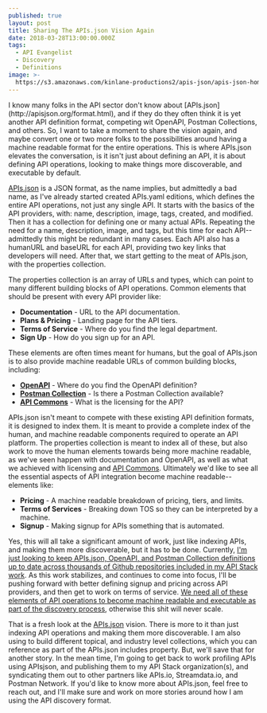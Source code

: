 ```yaml
---
published: true
layout: post
title: Sharing The APIs.json Vision Again
date: 2018-03-28T13:00:00.000Z
tags:
  - API Evangelist
  - Discovery
  - Definitions
image: >-
  https://s3.amazonaws.com/kinlane-productions2/apis-json/apis-json-home-page-2018.png
---
```

<p></p>I know many folks in the API sector don't know about [APIs.json](http://apisjson.org/format.html), and if they do they often think it is yet another API definition format, competing wit OpenAPI, Postman Collections, and others. So, I want to take a moment to share the vision again, and maybe convert one or two more folks to the possibilities around having a machine readable format for the entire operations. This is where APIs.json elevates the conversation, is it isn't just about defining an API, it is about defining API operations, looking to make things more discoverable, and executable by default.

[APIs.json](http://apisjson.org/format.html) is a JSON format, as the name implies, but admittedly a bad name, as I've already started created APIs.yaml editions, which defines the entire API operations, not just any single API. It starts with the basics of the API providers, with: name, description, image, tags, created, and modified. Then it has a collection for defining one or many actual APIs. Repeating the need for a name, description, image, and tags, but this time for each API--admittedly this might be redundant in many cases. Each API also has a humanURL and baseURL for each API, providing two key links that developers will need. After that, we start getting to the meat of APIs.json, with the properties collection.

The properties collection is an array of URLs and types, which can point to many different building blocks of API operations. Common elements that should be present with every API provider like:

- **Documentation** - URL to the API documentation.
- **Plans & Pricing** - Landing page for the API tiers.
- **Terms of Service** - Where do you find the legal department.
- **Sign Up** - How do you sign up for an API.

These elements are often times meant for humans, but the goal of APIs.json is to also provide machine readable URLs of common building blocks, including:

- **[OpenAPI](https://www.openapis.org/)** - Where do you find the OpenAPI definition?
- **[Postman Collection](https://www.getpostman.com/docs/v6/postman/collections/creating_collections)** - Is there a Postman Collection available?
- **[API Commons](http://apicommons.org/)** - What is the licensing for the API?

APIs.json isn't meant to compete with these existing API definition formats, it is designed to index them. It is meant to provide a complete index of the human, and machine readable components required to operate an API platform. The properties collection is meant to index all of these, but also work to move the human elements towards being more machine readable, as we've seen happen with documentation and OpenAPI, as well as what we achieved with licensing and [API Commons](http://apicommons.org/). Ultimately we'd like to see all the essential aspects of API integration become machine readable--elements like:

- **Pricing** - A machine readable breakdown of pricing, tiers, and limits.
- **Terms of Services** - Breaking down TOS so they can be interpreted by a machine.
- **Signup** - Making signup for APIs something that is automated.

Yes, this will all take a significant amount of work, just like indexing APIs, and making them more discoverable, but it has to be done. Currently, [I'm just looking to keep APIs.json, OpenAPI, and Postman Collection definitions up to date across thousands of Github repositories included in my API Stack work](http://theapistack.com/). As this work stabilizes, and continues to come into focus, I'll be pushing forward with better defining signup and pricing across API providers, and then get to work on terms of service. [We need all of these elements of API operations to become machine readable and executable as part of the discovery process](http://apievangelist.com/2018/02/28/what-we-need-to-be-machine-readable-at-api-run-time/), otherwise this shit will never scale.

That is a fresh look at the [APIs.json](http://apisjson.org/format.html) vision. There is more to it than just indexing API operations and making them more discoverable. I am also using to build different topical, and industry level collections, which you can reference as part of the APIs.json includes property. But, we'll save that for another story. In the mean time, I'm going to get back to work profiling APIs using APIsjson, and publishing them to my API Stack organization(s), and syndicating them out to other partners like APIs.io, Streamdata.io, and Postman Network. If you'd like to know more about APIs.json, feel free to reach out, and I'll make sure and work on more stories around how I am using the API discovery format.
